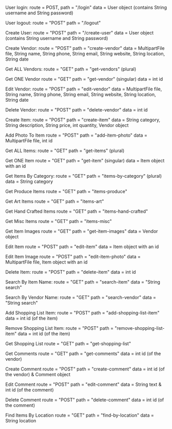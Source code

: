 User login:
route = POST, path = "/login" data = User object (contains String username and String password)

User logout:
route = "POST" path = "/logout"

Create User:
route = "POST" path = "/create-user" data = User object (contains String username and String password)

Create Vendor:
route = "POST" path = "create-vendor" data = MultipartFile file, String name, String phone, String email, String website, String location, String date

Get ALL Vendors:
route = "GET" path = "get-vendors" (plural)

Get ONE Vendor
route = "GET" path = "get-vendor" (singular) data = int id

Edit Vendor:
route = "POST" path = "edit-vendor" data = MultipartFile file, String name, String phone, String email, String website, String location, String date

Delete Vendor:
route = "POST" path = "delete-vendor" data = int id

Create Item:
route = "POST" path = "create-item" data = String category, String description, String price, int quantity, Vendor object

Add Photo To Item
route = "POST" path = "add-item-photo" data = MultipartFile file, int id

Get ALL Items:
route = "GET" path = "get-items" (plural)

Get ONE Item
route = "GET" path = "get-item" (singular) data = Item object with an id

Get Items By Category:
route = "GET" path = "items-by-category" (plural) data = String category

Get Produce Items
route = "GET" path = "items-produce"

Get Art Items
route = "GET" path = "items-art"

Get Hand Crafted Items
route = "GET" path = "items-hand-crafted"

Get Misc Items
route = "GET" path = "items-misc"

Get Item Images
route = "GET" path = "get-item-images" data = Vendor object

Edit Item
route = "POST" path = "edit-item" data = Item object with an id

Edit Item Image
route = "POST" path = "edit-item-photo" data = MultipartFile file, Item object with an id

Delete Item:
route = "POST" path = "delete-item" data = int id

Search By Item Name:
route = "GET" path = "search-item" data = "String search"

Search By Vendor Name:
route = "GET" path = "search-vendor" data = "String search"

Add Shopping List Item:
route = "POST" path = "add-shopping-list-item" data = int id (of the item)

Remove Shopping List Item:
route = "POST" path = "remove-shopping-list-item" data = int id (of the item)

Get Shopping List
route = "GET" path = "get-shopping-list"

Get Comments
route = "GET" path = "get-comments" data = int id (of the vendor)

Create Comment
route = "POST" path = "create-comment" data = int id (of the vendor) & Comment object

Edit Comment
route = "POST" path = "edit-comment" data = String text & int id (of the comment)

Delete Comment
route = "POST" path = "delete-comment" data = int id (of the comment)

Find Items By Location
route = "GET" path = "find-by-location" data = String location

